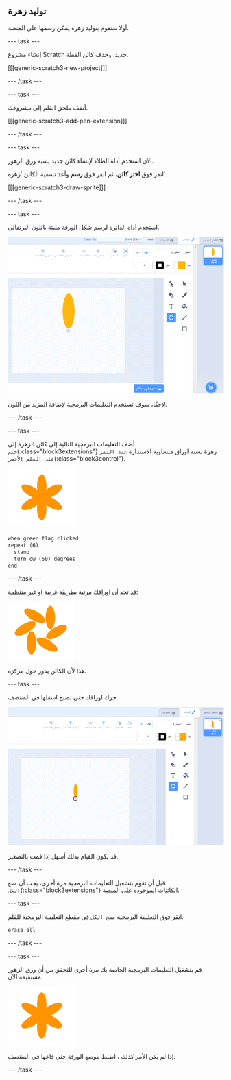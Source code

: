 ## توليد زهرة

أولا ستقوم بتوليد زهرة يمكن رسمها على المنصة.

--- task ---

إنشاء مشروع Scratch جديد، وحذف كائن القطة.

[[[generic-scratch3-new-project]]]

--- /task ---

--- task ---

أضف ملحق القلم إلى مشروعك.

[[[generic-scratch3-add-pen-extension]]]

--- /task ---

--- task ---

الآن استخدم أداة الطلاء لإنشاء كائن جديد يشبه ورق الزهور.

انقر فوق **اختر كائن**، ثم انقر فوق **رسم** وأعد تسمية الكائن 'زهرة'.

[[[generic-scratch3-draw-sprite]]]

--- /task ---

--- task ---

استخدم أداة الدائرة لرسم شكل الورقة مليئة باللون البرتقالي.

![لقطة الشاشة](images/flower-petal.png)

لاحقًا، سوف تستخدم التعليمات البرمجية لإضافة المزيد من اللون.

--- /task ---

--- task ---

أضف التعليمات البرمجية التالية إلى كائن الزهرة إلى `ختم`{:class="block3extensions"} زهرة بستة اوراق متساوية الاستدارة `عند النقر على العلم الأخضر`{:class="block3control"}.

![لقطة الشاشة](images/flower-6-straight.png)

```blocks3
when green flag clicked
repeat (6) 
  stamp
  turn cw (60) degrees
end
```

--- /task ---

قد تجد أن اوراقك مرتبة بطريقة غريبة او غير منتظمة:

![لقطة الشاشة](images/flower-6-offset.png)

هذا لأن الكائن يدور حول مركزه.

--- task ---

حرك اوراقك حتى تصبح اسفلها في المنتصف.

![لقطة الشاشة](images/flower-crosshair-annotated.png)

قد يكون القيام بذلك أسهل إذا قمت بالتصغير.

--- /task ---

قبل أن تقوم بتشغيل التعليمات البرمجية مرة أخرى، يجب أن `مسح الكل`{:class="block3extensions"} الكائنات الموجودة على المنصة.

--- task ---

انقر فوق التعليمة البرمجية `مسح الكل` في مقطع التعليمة البرمجية للقلم.

```blocks3
erase all
```

--- /task ---

--- task ---

قم بتشغيل التعليمات البرمجية الخاصة بك مرة أخرى للتحقق من أن ورق الزهور مستقيمة الآن.

![لقطة الشاشة](images/flower-6-straight.png)

إذا لم يكن الأمر كذلك ، اضبط موضع الورقة حتى قاعها في المنتصف.

--- /task ---